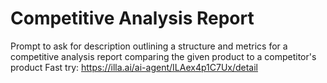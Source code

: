 # Competitive Analysis Report
Prompt to ask for description outlining a structure and metrics for a competitive analysis report comparing the given product to a competitor's product
Fast try: https://illa.ai/ai-agent/ILAex4p1C7Ux/detail
